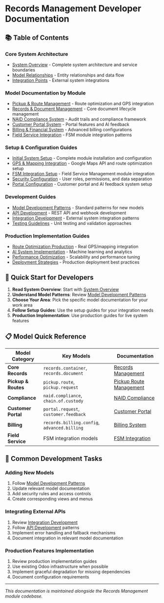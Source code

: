 # Records Management Developer Documentation

## 📚 Table of Contents

### Core System Architecture

- [System Overview](architecture/system_overview.md) - Complete system architecture and service boundaries
- [Model Relationships](architecture/model_relationships.md) - Entity relationships and data flow
- [Integration Points](architecture/integration_points.md) - External system integrations

### Model Documentation by Module

- [Pickup & Route Management](models/pickup_route_management.md) - Route optimization and GPS integration
- [Records & Document Management](models/records_management.md) - Core document lifecycle management
- [NAID Compliance System](models/naid_compliance.md) - Audit trails and compliance framework
- [Customer Portal System](models/customer_portal.md) - Portal features and AI feedback
- [Billing & Financial System](models/billing_system.md) - Advanced billing configurations
- [Field Service Integration](models/fsm_integration.md) - FSM module integration patterns

### Setup & Configuration Guides

- [Initial System Setup](setup/initial_setup.md) - Complete module installation and configuration
- [GPS & Mapping Integration](setup/gps_integration.md) - Google Maps API and route optimization setup
- [FSM Integration Setup](setup/fsm_setup.md) - Field Service Management module integration
- [Security Configuration](setup/security_setup.md) - User roles, permissions, and data separation
- [Portal Configuration](setup/portal_setup.md) - Customer portal and AI feedback system setup

### Development Guides

- [Model Development Patterns](development/model_patterns.md) - Standard patterns for new models
- [API Development](development/api_development.md) - REST API and webhook development
- [Integration Development](development/integration_development.md) - External system integration patterns
- [Testing Guidelines](development/testing.md) - Unit testing and validation approaches

### Production Implementation Guides

- [Route Optimization Production](production/route_optimization.md) - Real GPS/mapping integration
- [AI System Implementation](production/ai_implementation.md) - Machine learning and analytics
- [Performance Optimization](production/performance.md) - Scalability and performance tuning
- [Deployment Strategies](production/deployment.md) - Production deployment best practices

## 🚀 Quick Start for Developers

1. **Read System Overview**: Start with [System Overview](architecture/system_overview.md)
2. **Understand Model Patterns**: Review [Model Development Patterns](development/model_patterns.md)
3. **Choose Your Area**: Pick the specific model documentation for your work area
4. **Follow Setup Guides**: Use the setup guides for your integration needs
5. **Production Implementation**: Use production guides for live system features

## 📋 Model Quick Reference

| Model Category      | Key Models                                   | Documentation                                                |
| ------------------- | -------------------------------------------- | ------------------------------------------------------------ |
| **Core Records**    | `records.container`, `records.document`      | [Records Management](models/records_management.md)           |
| **Pickup & Routes** | `pickup.route`, `pickup.request`             | [Pickup Route Management](models/pickup_route_management.md) |
| **Compliance**      | `naid.compliance`, `chain.of.custody`        | [NAID Compliance](models/naid_compliance.md)                 |
| **Customer Portal** | `portal.request`, `customer.feedback`        | [Customer Portal](models/customer_portal.md)                 |
| **Billing**         | `records.billing.config`, `advanced.billing` | [Billing System](models/billing_system.md)                   |
| **Field Service**   | FSM integration models                       | [FSM Integration](models/fsm_integration.md)                 |

## 🔧 Common Development Tasks

### Adding New Models

1. Follow [Model Development Patterns](development/model_patterns.md)
2. Update relevant model documentation
3. Add security rules and access controls
4. Create corresponding views and menus

### Integrating External APIs

1. Review [Integration Development](development/integration_development.md)
2. Follow [API Development](development/api_development.md) patterns
3. Implement error handling and fallback mechanisms
4. Document integration in relevant model documentation

### Production Features Implementation

1. Review production implementation guides
2. Use existing Odoo infrastructure when possible
3. Implement graceful degradation for missing dependencies
4. Document configuration requirements

---

_This documentation is maintained alongside the Records Management module codebase._
